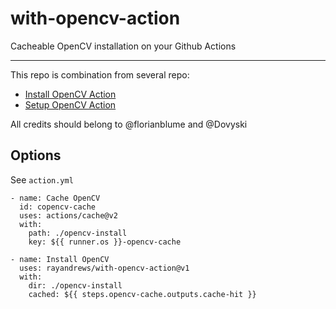 # with-opencv-action

Cacheable OpenCV installation on your Github Actions

---

This repo is combination from several repo:
- [Install OpenCV Action](https://github.com/florianblume/install-opencv-action)
- [Setup OpenCV Action](https://github.com/Dovyski/setup-opencv-action)

All credits should belong to @florianblume and @Dovyski

## Options

See `action.yml`

~~~~
- name: Cache OpenCV
  id: copencv-cache
  uses: actions/cache@v2
  with:
    path: ./opencv-install
    key: ${{ runner.os }}-opencv-cache

- name: Install OpenCV
  uses: rayandrews/with-opencv-action@v1
  with:  
    dir: ./opencv-install
    cached: ${{ steps.opencv-cache.outputs.cache-hit }}
~~~~
